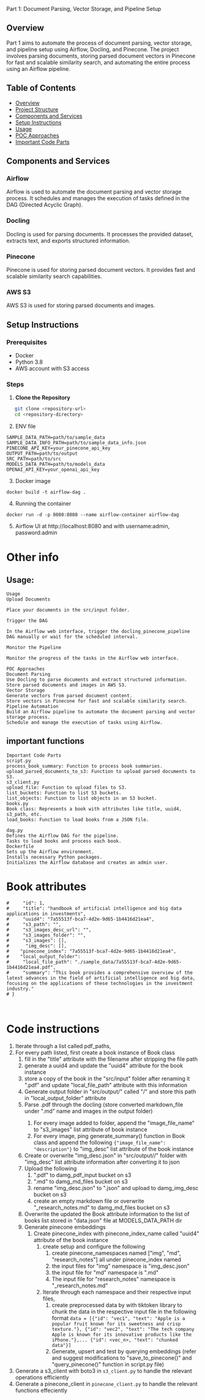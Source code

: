 Part 1: Document Parsing, Vector Storage, and Pipeline Setup


## Overview

Part 1 aims to automate the process of document parsing, vector storage, and pipeline setup using Airflow, Docling, and Pinecone. The project involves parsing documents, storing parsed document vectors in Pinecone for fast and scalable similarity search, and automating the entire process using an Airflow pipeline.

## Table of Contents

- [Overview](#overview)
- [Project Structure](#project-structure)
- [Components and Services](#components-and-services)
- [Setup Instructions](#setup-instructions)
- [Usage](#usage)
- [POC Approaches](#poc-approaches)
- [Important Code Parts](#important-code-parts)

## Components and Services

### Airflow
Airflow is used to automate the document parsing and vector storage process. It schedules and manages the execution of tasks defined in the DAG (Directed Acyclic Graph).

### Docling
Docling is used for parsing documents. It processes the provided dataset, extracts text, and exports structured information.

### Pinecone
Pinecone is used for storing parsed document vectors. It provides fast and scalable similarity search capabilities.

### AWS S3
AWS S3 is used for storing parsed documents and images.

## Setup Instructions

### Prerequisites

- Docker
- Python 3.8
- AWS account with S3 access

### Steps

1. **Clone the Repository**

```bash
   git clone <repository-url>
   cd <repository-directory>
```
2. ENV file
```
SAMPLE_DATA_PATH=path/to/sample_data
SAMPLE_DATA_INFO_PATH=path/to/sample_data_info.json
PINECONE_API_KEY=your_pinecone_api_key
OUTPUT_PATH=path/to/output
SRC_PATH=path/to/src
MODELS_DATA_PATH=path/to/models_data
OPENAI_API_KEY=your_openai_api_key
```

3. Docker image
```
docker build -t airflow-dag .
```

4. Running the container
```
docker run -d -p 8080:8080 --name airflow-container airflow-dag
```

5. Airflow UI at http://localhost:8080 and with username:admin, password:admin

# Other info
## Usage: 
```
Usage
Upload Documents

Place your documents in the src/input folder.

Trigger the DAG

In the Airflow web interface, trigger the docling_pinecone_pipeline DAG manually or wait for the scheduled interval.

Monitor the Pipeline

Monitor the progress of the tasks in the Airflow web interface.

POC Approaches
Document Parsing
Use Docling to parse documents and extract structured information.
Store parsed documents and images in AWS S3.
Vector Storage
Generate vectors from parsed document content.
Store vectors in Pinecone for fast and scalable similarity search.
Pipeline Automation
Build an Airflow pipeline to automate the document parsing and vector storage process.
Schedule and manage the execution of tasks using Airflow.
```
## important functions
```
Important Code Parts
script.py
process_book_summary: Function to process book summaries.
upload_parsed_documents_to_s3: Function to upload parsed documents to S3.
s3_client.py
upload_file: Function to upload files to S3.
list_buckets: Function to list S3 buckets.
list_objects: Function to list objects in an S3 bucket.
books.py
Book class: Represents a book with attributes like title, uuid4, s3_path, etc.
load_books: Function to load books from a JSON file.

dag.py
Defines the Airflow DAG for the pipeline.
Tasks to load books and process each book.
Dockerfile
Sets up the Airflow environment.
Installs necessary Python packages.
Initializes the Airflow database and creates an admin user.
```



# Book attributes
    #     "id": 1,
    #     "title": "handbook of artificial intelligence and big data applications in investments",
    #     "uuid4": "7a55513f-bca7-4d2e-9d65-1b4416d21ea4",
    #     "s3_path": "",
    #     "s3_images_desc_url": "",
    #     "s3_images_folder": "",
    #     "s3_images": [],
    #      "img_desc": [],
    #    "pinecone_index": "7a55513f-bca7-4d2e-9d65-1b4416d21ea4",
    #    "local_output_folder": 
    #     "local_file_path": "./sample_data/7a55513f-bca7-4d2e-9d65-1b4416d21ea4.pdf",
    #     "summary": "This book provides a comprehensive overview of the latest advances in the field of artificial intelligence and big data, focusing on the applications of these technologies in the investment industry."
    # }
```


```
# Code instructions
1. Iterate through a list called pdf_paths,
2. For every path listed, first create a book instance of Book class 
    1. fill in the "title" attribute with the filename after stripping the file path
    2. generate a uuid4 and update the "uuid4" attribute for the book instance
    3. store a copy of the book in the "src/input" folder after renaming it "<uuid4>.pdf" and update "local_file_path" attribute with this information
    4. Generate output folder in "src/output/" called "<uuid4>/" and store this path in "local_output_folder" attribute
    5. Parse <uuid4>.pdf through the docling (store converted markdown_file under "<uuid4>.md" name and images in the output folder)
        1. For every image added to folder, append the "image_file_name" to "s3_images" list attribute of book instance
        2. For every image, ping generate_summary() function in Book class and append the following `{"image_file_name": "description"}` to "img_desc" list attribute of the book instance
    7. Create or overwrite "img_desc.json" in "src/output/<uuid4>/" folder with "img_desc" list attribute information after converting it to json
    8. Upload the following
        1. "<uuid4>.pdf" to damg_pdf_input bucket on s3
        2. "<uuid4>.md" to damg_md_files bucket on s3
        3. rename "img_desc.json" to "<uuid4>.json" and upload to damg_img_desc bucket on s3
        4. create an empty markdown file or overwrite "<uuid4>_research_notes.md" to damg_md_files bucket on s3
    9. Overwrite the updated the Book attribute information to the list of books list stored in "data.json" file at MODELS_DATA_PATH dir
    10. Generate pinecone embeddings
        1. Create pinecone_index with pinecone_index_name called "uuid4" attribute of the book instance
            1. create setup and configure the following
                1. create pinecone_namespaces named ["img", "md", "research_notes"] all under pinecone_index named <uuid4>
                2. the input files for "img" namespace is "img_desc.json"
                3. the input file for "md" namespace is "<uuid4>.md"
                4. The input file for "research_notes" namespace is "<uuid4>_research_notes.md"
            2. Iterate through each namespace and their respective input files,
                1. create preprocessed data by with tiktoken library to chunk the data in the respective input file in the following format `data = [{"id": "vec1", "text": "Apple is a popular fruit known for its sweetness and crisp texture."}, {"id": "vec2", "text": "The tech company Apple is known for its innovative products like the iPhone."},... {"id": <vec_n>, "text": "chunked data"}]`
                2. Generate, upsert and test by querying embeddings (refer and suggest modifications to "save_to_pinecone()" and "query_pinecone()" function in script.py file)
3. Generate a s3_client with boto3 in `s3_client.py` to handle the relevant operations efficiently
4. Generate a pinecone_client in `pinecone_client.py` to handle the relevant functions effeciently            
```
